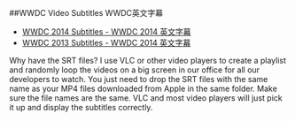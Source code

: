 ##WWDC Video Subtitles WWDC英文字幕

* [WWDC 2014 Subtitles - WWDC 2014 英文字幕](https://github.com/qiaoxueshi/WWDC_2014_Video_Subtitle)  
* [WWDC 2013 Subtitles - WWDC 2014 英文字幕](https://github.com/qiaoxueshi/WWDC_2013_Video_Subtitle)

Why have the SRT files?
I use VLC or other video players to create a playlist and randomly loop the videos on a big screen in our office for all our developers to watch. You just need to drop the SRT files with the same name as your MP4 files downloaded from Apple in the same folder. Make sure the file names are the same. VLC and most video players will just pick it up and display the subtitles correctly.
